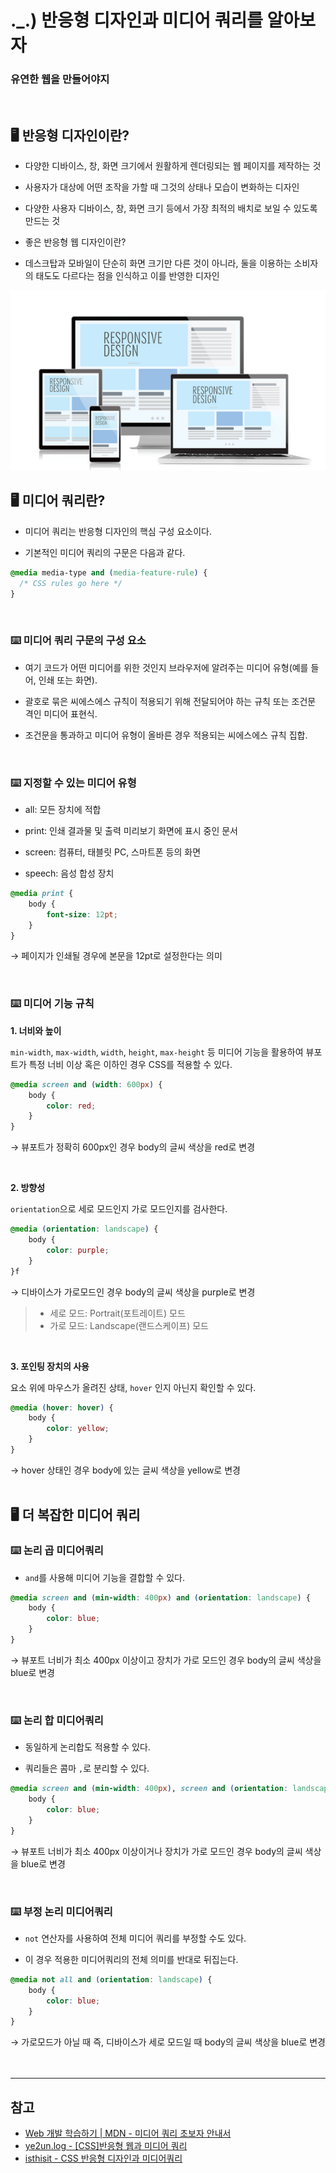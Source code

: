 # ._.) 반응형 디자인과 미디어 쿼리를 알아보자
### 유연한 웹을 만들어야지
<br/>

## 🖥 반응형 디자인이란?
* 다양한 디바이스, 창, 화면 크기에서 원활하게 렌더링되는 웹 페이지를 제작하는 것

* 사용자가 대상에 어떤 조작을 가할 때 그것의 상태나 모습이 변화하는 디자인

* 다양한 사용자 디바이스, 창, 화면 크기 등에서 가장 최적의 배치로 보일 수 있도록 만드는 것

* 좋은 반응형 웹 디자인이란?

* 데스크탑과 모바일이 단순히 화면 크기만 다른 것이 아니라, 둘을 이용하는 소비자의 태도도 다르다는 점을 인식하고 이를 반영한 디자인

<p align="center">
<img src="./img/responsibleDesign.png">
</p>

## 🖥 미디어 쿼리란?
* 미디어 쿼리는 반응형 디자인의 핵심 구성 요소이다.

* 기본적인 미디어 쿼리의 구문은 다음과 같다.

```css
@media media-type and (media-feature-rule) {
  /* CSS rules go here */
}
```
<br/>

### ⌨️ 미디어 쿼리 구문의 구성 요소

  * 여기 코드가 어떤 미디어를 위한 것인지 브라우저에 알려주는 미디어 유형(예를 들어, 인쇄 또는 화면).
  
  * 괄호로 묶은 씨에스에스 규칙이 적용되기 위해 전달되어야 하는 규칙 또는 조건문 격인 미디어 표현식.
  
  * 조건문을 통과하고 미디어 유형이 올바른 경우 적용되는 씨에스에스 규칙 집합.

<br/>

### ⌨️ 지정할 수 있는 미디어 유형

  * all: 모든 장치에 적합
  
  * print: 인쇄 결과물 및 출력 미리보기 화면에 표시 중인 문서
  
  * screen: 컴퓨터, 태블릿 PC, 스마트폰 등의 화면
  
  * speech: 음성 합성 장치

```css
@media print {
    body {
        font-size: 12pt;
    }
}
```

  → 페이지가 인쇄될 경우에 본문을 12pt로 설정한다는 의미
  
<br/>

### ⌨️ 미디어 기능 규칙

__1. 너비와 높이__

`min-width`, `max-width`, `width`, `height`, `max-height` 등 미디어 기능을 활용하여 뷰포트가 특정 너비 이상 혹은 이하인 경우 CSS를 적용할 수 있다.

  ```css
  @media screen and (width: 600px) {
      body {
          color: red;
      }
  }
  ```
  → 뷰포트가 정확히 600px인 경우 body의 글씨 색상을 red로 변경

<br/>

__2. 방향성__

`orientation`으로 세로 모드인지 가로 모드인지를 검사한다.

```css
@media (orientation: landscape) {
    body {
        color: purple;
    }
}f
```
  → 디바이스가 가로모드인 경우 body의 글씨 색상을 purple로 변경

>  * 세로 모드: Portrait(포트레이트) 모드
>  * 가로 모드: Landscape(랜드스케이프) 모드



<br/>

__3. 포인팅 장치의 사용__

요소 위에 마우스가 올려진 상태, `hover` 인지 아닌지 확인할 수 있다.

```css
@media (hover: hover) {
    body {
        color: yellow;
    }
}
```
  → hover 상태인 경우 body에 있는 글씨 색상을 yellow로 변경
<br/><br/>

## 🖥 더 복잡한 미디어 쿼리

### ⌨️ 논리 곱 미디어쿼리

* `and`를 사용해 미디어 기능을 결합할 수 있다.

```css
@media screen and (min-width: 400px) and (orientation: landscape) {
    body {
        color: blue;
    }
}
```
  → 뷰포트 너비가 최소 400px 이상이고 장치가 가로 모드인 경우 body의 글씨 색상을 blue로 변경

<br/>

### ⌨️ 논리 합 미디어쿼리

* 동일하게 논리합도 적용할 수 있다.

* 쿼리들은 콤마 `,`로 분리할 수 있다.

```css
@media screen and (min-width: 400px), screen and (orientation: landscape) {
    body {
        color: blue;
    }
}
```
  → 뷰포트 너비가 최소 400px 이상이거나 장치가 가로 모드인 경우 body의 글씨 색상을 blue로 변경

<br/>

### ⌨️ 부정 논리 미디어쿼리

* `not` 연산자를 사용하여 전체 미디어 쿼리를 부정할 수도 있다.

* 이 경우 적용한 미디어쿼리의 전체 의미를 반대로 뒤집는다.

```css
@media not all and (orientation: landscape) {
    body {
        color: blue;
    }
}
```
  → 가로모드가 아닐 때 즉, 디바이스가 세로 모드일 때 body의 글씨 색상을 blue로 변경
<br/><br/><br/>

***
## 참고
* [Web 개발 학습하기 | MDN - 미디어 쿼리 초보자 안내서](https://developer.mozilla.org/ko/docs/Learn/CSS/CSS_layout/Media_queries)
* [ye2un.log - [CSS]반응형 웹과 미디어 쿼리](https://velog.io/@dksdpdms520/CSS-%EB%B0%98%EC%9D%91%ED%98%95-%EC%9B%B9%EA%B3%BC-%EB%AF%B8%EB%94%94%EC%96%B4-%EC%BF%BC%EB%A6%AC)
* [isthisit - CSS 반응형 디자인과 미디어쿼리](https://is-this-it.tistory.com/54)
